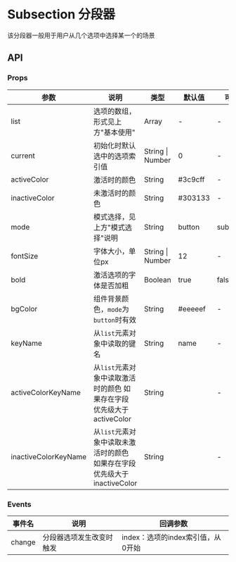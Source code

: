 # Subsection 分段器

该分段器一般用于用户从几个选项中选择某一个的场景

## API

### Props

| 参数 | 说明 | 类型 | 默认值 | 可选值 |
| ---- | ---- | ---- | ------ | ------ |
| list | 选项的数组，形式见上方"基本使用" | Array | - | - |
| current | 初始化时默认选中的选项索引值 | String \| Number | 0 | - |
| activeColor | 激活时的颜色 | String | #3c9cff | - |
| inactiveColor | 未激活时的颜色 | String | #303133 | - |
| mode | 模式选择，见上方"模式选择"说明 | String | button | subsection |
| fontSize | 字体大小，单位px | String \| Number | 12 | - |
| bold | 激活选项的字体是否加粗 | Boolean | true | false |
| bgColor | 组件背景颜色，`mode`为`button`时有效 | String | #eeeeef | - |
| keyName | 从`list`元素对象中读取的键名 | String | name | - |
| activeColorKeyName | 从`list`元素对象中读取激活时的颜色 如果存在字段 优先级大于 activeColor | String |  | - |
| inactiveColorKeyName | 从`list`元素对象中读取未激活时的颜色 如果存在字段 优先级大于 inactiveColor | String |  | - |

### Events

| 事件名 | 说明 | 回调参数 |
| ------ | ---- | -------- |
| change | 分段器选项发生改变时触发 | index：选项的index索引值，从0开始 |